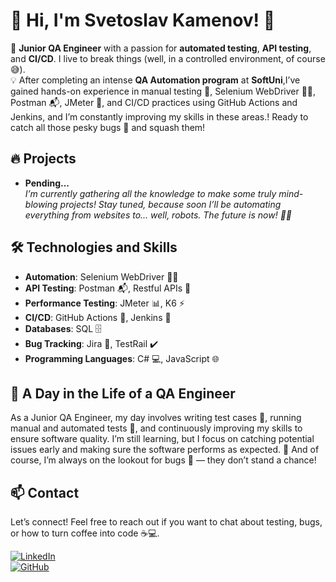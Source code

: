 # 👋 Hi, I'm Svetoslav Kamenov! 🌟

🚀 **Junior QA Engineer** with a passion for **automated testing**, **API testing**, and **CI/CD**. I live to break things (well, in a controlled environment, of course 😅).  
💡 After completing an intense **QA Automation program** at **SoftUni**,I’ve gained hands-on experience in manual testing 📝, Selenium WebDriver 🧑‍💻, Postman 📬, JMeter 🚀, and CI/CD practices using GitHub Actions and Jenkins, and I’m constantly improving my skills in these areas.! Ready to catch all those pesky bugs 🐞 and squash them!

## 🔥 Projects
- **Pending...**  
  *I’m currently gathering all the knowledge to make some truly mind-blowing projects! Stay tuned, because soon I’ll be automating everything from websites to... well, robots. The future is now! 🤖✨*

## 🛠️ Technologies and Skills
- **Automation**: Selenium WebDriver 🧑‍💻  
- **API Testing**: Postman 📬, Restful APIs 🔑  
- **Performance Testing**: JMeter 📊, K6 ⚡  
- **CI/CD**: GitHub Actions 🔄, Jenkins 🏃  
- **Databases**: SQL 🗄️  
- **Bug Tracking**: Jira 🐞, TestRail ✔️  
- **Programming Languages**: C# 💻, JavaScript 🌐  

## 🧠 A Day in the Life of a QA Engineer
As a Junior QA Engineer, my day involves writing test cases 📝, running manual and automated tests 🤖, and continuously improving my skills to ensure software quality. I’m still learning, but I focus on catching potential issues early and making sure the software performs as expected. 🌟
And of course, I’m always on the lookout for bugs 🐞 — they don’t stand a chance!

## 📫 Contact
Let’s connect! Feel free to reach out if you want to chat about testing, bugs, or how to turn coffee into code ☕💻.

[![LinkedIn](https://img.shields.io/badge/LinkedIn-%230077B5.svg?style=for-the-badge&logo=linkedin&logoColor=white)](https://www.linkedin.com/in/svetoslav-kamenov-a60a94350/)  
[![GitHub](https://img.shields.io/badge/GitHub-%2312100E.svg?style=for-the-badge&logo=github&logoColor=white)](https://github.com/YourGitHubProfile)
